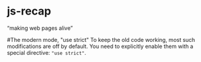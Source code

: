 # js-recap
“making web pages alive”

#The modern mode, "use strict"
To keep the old code working, most such modifications are off by default. You need to explicitly enable them with a special directive: ```"use strict"```.
